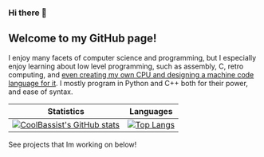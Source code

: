 ### Hi there 👋
Welcome to my GitHub page!
---
I enjoy many facets of computer science and programming, but I especially enjoy learning about low level programming, such as assembly, C, retro computing, and [even creating my own CPU and designing a machine code language for it](https://github.com/CoolBassist/Homebrew-computer). I mostly program in Python and C++ both for their power, and ease of syntax. 


<!--
**CoolBassist/CoolBassist** is a ✨ _special_ ✨ repository because its `README.md` (this file) appears on your GitHub profile.

Here are some ideas to get you started:

- 🔭 I’m currently working on ...
- 🌱 I’m currently learning ...
- 👯 I’m looking to collaborate on ...
- 🤔 I’m looking for help with ...
- 💬 Ask me about ...
- 📫 How to reach me: ...
- 😄 Pronouns: ...
- ⚡ Fun fact: ...
-->
|Statistics|Languages|
|-------|--------|
[![CoolBassist's GitHub stats](https://github-readme-stats.vercel.app/api?username=CoolBassist)](https://github.com/anuraghazra/github-readme-stats)|[![Top Langs](https://github-readme-stats.vercel.app/api/top-langs/?username=CoolBassist&layout=compact)](https://github.com/anuraghazra/github-readme-stats)|

See projects that Im working on below!
